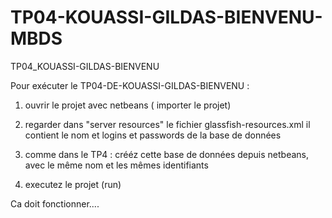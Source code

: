 # TP04-KOUASSI-GILDAS-BIENVENU-MBDS
TP04_KOUASSI-GILDAS-BIENVENU


Pour exécuter le TP04-DE-KOUASSI-GILDAS-BIENVENU :

1) ouvrir le projet avec netbeans ( importer le projet)
2) regarder dans "server resources" le fichier glassfish-resources.xml
il contient le nom et logins et passwords de la base de données

3) comme dans le TP4 : crééz cette base de données depuis netbeans, avec le même nom et les
mêmes identifiants
4) executez le projet (run)



Ca doit fonctionner....
